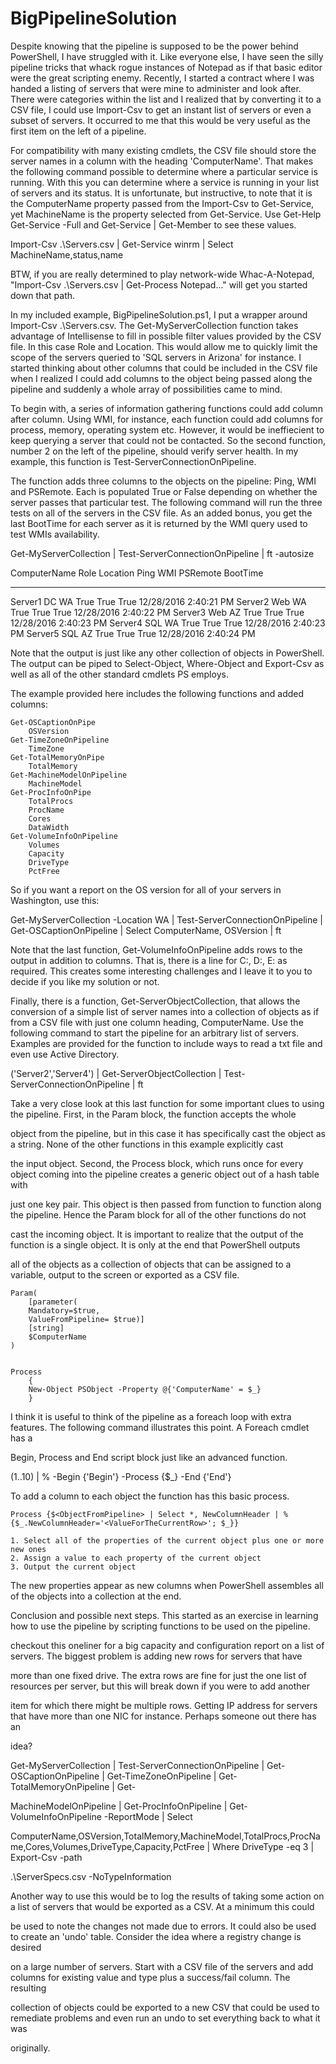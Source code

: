 # BigPipelineSolution

Despite knowing that the pipeline is supposed to be the power behind PowerShell, I have struggled with it. Like everyone else, I have seen the silly pipeline tricks that whack rogue instances of Notepad as if that basic editor were the great scripting enemy. Recently, I started a contract where I was handed a listing of servers that were mine to administer and look after. There were categories within the list and I realized that by converting it to a CSV file, I could use Import-Csv to get an instant list of servers or even a subset of servers. It occurred to me that this would be very useful as the first item on the left of a pipeline.

For compatibility with many existing cmdlets, the CSV file should store the server names in a column with the heading 'ComputerName'. That makes the following command possible to determine where a particular service is running. With this you can determine where a service is running in your list of servers and its status. It is unfortunate, but instructive, to note that it is the ComputerName property passed from the Import-Csv to Get-Service, yet MachineName is the property selected from Get-Service. Use Get-Help Get-Service -Full and Get-Service | Get-Member to see these values.

Import-Csv .\Servers.csv | Get-Service winrm | Select MachineName,status,name

BTW, if you are really determined to play network-wide Whac-A-Notepad, "Import-Csv .\Servers.csv | Get-Process Notepad..." will get you started down that path.

In my included example, BigPipelineSolution.ps1, I put a wrapper around Import-Csv .\Servers.csv. The Get-MyServerCollection function takes advantage of Intellisense to fill in possible filter values provided by the CSV file. In this case Role and Location. This would allow me to quickly limit the scope of the servers queried to 'SQL servers in Arizona' for instance. I started thinking about other columns that could be included in the CSV file when I realized I could add columns to the object being passed along the pipeline and suddenly a whole array of possibilities came to mind. 

To begin with, a series of information gathering functions could add column after column. Using WMI, for instance, each function could add columns for process, memory, operating system etc. However, it would be ineffiecient to keep querying a server that could not be contacted. So the second function, number 2 on the left of the pipeline, should verify server health. In my example, this function is Test-ServerConnectionOnPipeline.

The function adds three columns to the objects on the pipeline: Ping, WMI and PSRemote. Each is populated True or False depending on whether the server passes that particular test. The following command will run the three tests on all of the servers in the CSV file. As an added bonus, you get the last BootTime for each server as it is returned by the WMI query used to test WMIs availability.

Get-MyServerCollection | Test-ServerConnectionOnPipeline | ft -autosize

ComputerName Role Location Ping  WMI PSRemote BootTime             
------------ ---- -------- ----  --- -------- --------             
Server1      DC   WA       True True     True 12/28/2016 2:40:21 PM
Server2      Web  WA       True True     True 12/28/2016 2:40:22 PM
Server3      Web  AZ       True True     True 12/28/2016 2:40:23 PM
Server4      SQL  WA       True True     True 12/28/2016 2:40:23 PM
Server5      SQL  AZ       True True     True 12/28/2016 2:40:24 PM

Note that the output is just like any other collection of objects in PowerShell. The output can be piped to Select-Object, Where-Object and Export-Csv as well as all of the other standard cmdlets PS employs.

The example provided here includes the following functions and added columns:

    Get-OSCaptionOnPipe
        OSVersion
    Get-TimeZoneOnPipeline
        TimeZone
    Get-TotalMemoryOnPipe
        TotalMemory
    Get-MachineModelOnPipeline
        MachineModel
    Get-ProcInfoOnPipe
        TotalProcs
        ProcName
        Cores
        DataWidth
    Get-VolumeInfoOnPipeline
        Volumes
        Capacity
        DriveType
        PctFree

So if you want a report on the OS version for all of your servers in Washington, use this:

Get-MyServerCollection -Location WA | Test-ServerConnectionOnPipeline | Get-OSCaptionOnPipeline | Select ComputerName, OSVersion | ft

Note that the last function, Get-VolumeInfoOnPipeline adds rows to the output in addition to columns. That is, there is a line for C:, D:, E: as required. This creates some interesting challenges and I leave it to you to decide if you like my solution or not.

Finally, there is a function, Get-ServerObjectCollection, that allows the conversion of a simple list of server names into a collection of objects as if from a CSV file with just one column heading, ComputerName. Use the following command to start the pipeline for an arbitrary list of servers. Examples are provided for the function to include ways to read a txt file and even use Active Directory.

('Server2','Server4') | Get-ServerObjectCollection | Test-ServerConnectionOnPipeline | ft

Take a very close look at this last function for some important clues to using the pipeline. First, in the Param block, the function accepts the whole 

object from the pipeline, but in this case it has specifically cast the object as a string. None of the other functions in this example explicitly cast 

the input object. Second, the Process block, which runs once for every object coming into the pipeline creates a generic object out of a hash table with 

just one key pair. This object is then passed from function to function along the pipeline. Hence the Param block for all of the other functions do not 

cast the incoming object. It is important to realize that the output of the function is a single object. It is only at the end that PowerShell outputs 

all of the objects as a collection of objects that can be assigned to a variable, output to the screen or exported as a CSV file.


    Param(
        [parameter(
        Mandatory=$true,
        ValueFromPipeline= $true)]
        [string]
        $ComputerName
    )


    Process
        {
        New-Object PSObject -Property @{'ComputerName' = $_}
        }


I think it is useful to think of the pipeline as a foreach loop with extra features. The following command illustrates this point. A Foreach cmdlet has a 

Begin, Process and End script block just like an advanced function.

(1..10) | % -Begin {'Begin'} -Process {$_} -End {'End'}

To add a column to each object the function has this basic process. 

    Process {$<ObjectFromPipeline> | Select *, NewColumnHeader | %{$_.NewColumnHeader='<ValueForTheCurrentRow>'; $_}}

    1. Select all of the properties of the current object plus one or more new ones
    2. Assign a value to each property of the current object
    3. Output the current object

The new properties appear as new columns when PowerShell assembles all of the objects into a collection at the end.

Conclusion and possible next steps. This started as an exercise in learning how to use the pipeline by scripting functions to be used on the pipeline. 

checkout this oneliner for a big capacity and configuration report on a list of servers. The biggest problem is adding new rows for servers that have 

more than one fixed drive. The extra rows are fine for just the one list of resources per server, but this will break down if you were to add another 

item for which there might be multiple rows. Getting IP address for servers that have more than one NIC for instance. Perhaps someone out there has an 

idea?

Get-MyServerCollection | Test-ServerConnectionOnPipeline | Get-OSCaptionOnPipeline | Get-TimeZoneOnPipeline | Get-TotalMemoryOnPipeline | Get-

MachineModelOnPipeline | Get-ProcInfoOnPipeline | Get-VolumeInfoOnPipeline -ReportMode | Select 

ComputerName,OSVersion,TotalMemory,MachineModel,TotalProcs,ProcName,Cores,Volumes,DriveType,Capacity,PctFree | Where DriveType -eq 3 | Export-Csv -path 

.\ServerSpecs.csv -NoTypeInformation

Another way to use this would be to log the results of taking some action on a list of servers that would be exported as a CSV. At a minimum this could 

be used to note the changes not made due to errors. It could also be used to create an 'undo' table. Consider the idea where a registry change is desired 

on a large number of servers. Start with a CSV file of the servers and add columns for existing value and type plus a success/fail column. The resulting 

collection of objects could be exported to a new CSV that could be used to remediate problems and even run an undo to set everything back to what it was 

originally.

